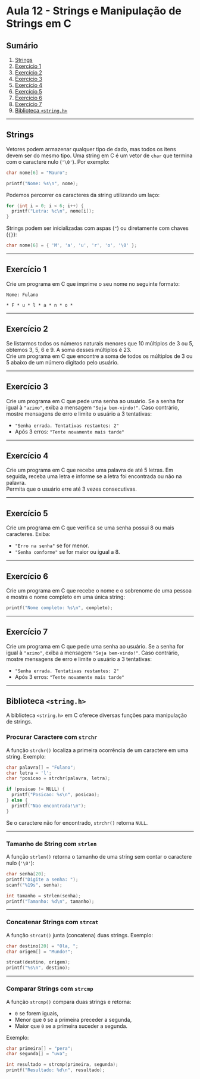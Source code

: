 # Aula 12 - Strings e Manipulação de Strings em C

## Sumário
1. [Strings](#strings)
2. [Exercício 1](#exercício-1)
3. [Exercício 2](#exercício-2)
4. [Exercício 3](#exercício-3)
5. [Exercício 4](#exercício-4)
6. [Exercício 5](#exercício-5)
7. [Exercício 6](#exercício-6)
8. [Exercício 7](#exercício-7)
9. [Biblioteca `<string.h>`](#biblioteca-stringh)

---

## Strings

Vetores podem armazenar qualquer tipo de dado, mas todos os itens devem ser do mesmo tipo. Uma string em C é um vetor de `char` que termina com o caractere nulo (`'\0'`). Por exemplo:

```c
char nome[6] = "Mauro";

printf("Nome: %s\n", nome);
```

Podemos percorrer os caracteres da string utilizando um laço:

```c
for (int i = 0; i < 6; i++) {
  printf("Letra: %c\n", nome[i]);
}
```

Strings podem ser inicializadas com aspas (`"`) ou diretamente com chaves (`{}`):

```c
char nome[6] = { 'M', 'a', 'u', 'r', 'o', '\0' };
```

---

## Exercício 1

Crie um programa em C que imprime o seu nome no seguinte formato:

```
Nome: Fulano

* F * u * l * a * n * o *
```

---

## Exercício 2

Se listarmos todos os números naturais menores que 10 múltiplos de 3 ou 5, obtemos 3, 5, 6 e 9. A soma desses múltiplos é 23.  
Crie um programa em C que encontre a soma de todos os múltiplos de 3 ou 5 abaixo de um número digitado pelo usuário.

---

## Exercício 3

Crie um programa em C que pede uma senha ao usuário. Se a senha for igual à `"azimo"`, exiba a mensagem `"Seja bem-vindo!"`. Caso contrário, mostre mensagens de erro e limite o usuário a 3 tentativas:

- `"Senha errada. Tentativas restantes: 2"`
- Após 3 erros: `"Tente novamente mais tarde"`

---

## Exercício 4

Crie um programa em C que recebe uma palavra de até 5 letras. Em seguida, receba uma letra e informe se a letra foi encontrada ou não na palavra.  
Permita que o usuário erre até 3 vezes consecutivas.

---

## Exercício 5

Crie um programa em C que verifica se uma senha possui 8 ou mais caracteres. Exiba:

- `"Erro na senha"` se for menor.
- `"Senha conforme"` se for maior ou igual a 8.

---

## Exercício 6

Crie um programa em C que recebe o nome e o sobrenome de uma pessoa e mostra o nome completo em uma única string:

```c
printf("Nome completo: %s\n", completo);
```

---

## Exercício 7

Crie um programa em C que pede uma senha ao usuário. Se a senha for igual à `"azimo"`, exiba a mensagem `"Seja bem-vindo!"`. Caso contrário, mostre mensagens de erro e limite o usuário a 3 tentativas:

- `"Senha errada. Tentativas restantes: 2"`
- Após 3 erros: `"Tente novamente mais tarde"`

---

## Biblioteca `<string.h>`

A biblioteca `<string.h>` em C oferece diversas funções para manipulação de strings.

### Procurar Caractere com `strchr`

A função `strchr()` localiza a primeira ocorrência de um caractere em uma string. Exemplo:

```c
char palavra[] = "Fulano";
char letra = 'l';
char *posicao = strchr(palavra, letra);

if (posicao != NULL) {
  printf("Posicao: %s\n", posicao);
} else {
  printf("Nao encontrada!\n");
}
```

Se o caractere não for encontrado, `strchr()` retorna `NULL`.

---

### Tamanho de String com `strlen`

A função `strlen()` retorna o tamanho de uma string sem contar o caractere nulo (`'\0'`):

```c
char senha[20];
printf("Digite a senha: ");
scanf("%19s", senha);

int tamanho = strlen(senha);
printf("Tamanho: %d\n", tamanho);
```

---

### Concatenar Strings com `strcat`

A função `strcat()` junta (concatena) duas strings. Exemplo:

```c
char destino[20] = "Ola, ";
char origem[] = "Mundo!";

strcat(destino, origem);
printf("%s\n", destino);
```

---

### Comparar Strings com `strcmp`

A função `strcmp()` compara duas strings e retorna:

- `0` se forem iguais,
- Menor que `0` se a primeira preceder a segunda,
- Maior que `0` se a primeira suceder a segunda.

Exemplo:

```c
char primeira[] = "pera";
char segunda[] = "uva";

int resultado = strcmp(primeira, segunda);
printf("Resultado: %d\n", resultado);
```
